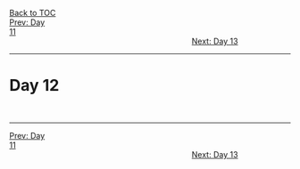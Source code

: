 [Back to TOC](../README.md)  
[Prev: Day 11](Day_11.md)$~~~~~~~~~~~~~~~~~~~~~~~~~~~~~~~~~~~~~~~~~~~~~~~~~~~~~~~~~~~~~~~~~~~~~~~~~~~~~~~~~~~~~~~~~~~~~~~~~~~~~~~~~~~~~~~~~~~~~~~~~~~~~~~~~~~~~~~~~~~~~~~~~~~~~~~~~~~~~~~~~~~~~~~~~~~~~~~~~~~~~~~~~~~~~~~~~~~~~~~~~~~~~~~~$[Next: Day 13](Day_13.md)  
_________________________________________________________________________________________________________  
# Day 12


<br>

_________________________________________________________________________________________________________  
[Prev: Day 11](Day_11.md)$~~~~~~~~~~~~~~~~~~~~~~~~~~~~~~~~~~~~~~~~~~~~~~~~~~~~~~~~~~~~~~~~~~~~~~~~~~~~~~~~~~~~~~~~~~~~~~~~~~~~~~~~~~~~~~~~~~~~~~~~~~~~~~~~~~~~~~~~~~~~~~~~~~~~~~~~~~~~~~~~~~~~~~~~~~~~~~~~~~~~~~~~~~~~~~~~~~~~~~~~~~~~~~~~$[Next: Day 13](Day_13.md)  


